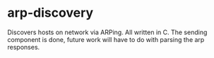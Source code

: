 # arp-discovery
Discovers hosts on network via ARPing. All written in C. The sending component is done, future work will have to do with parsing the arp responses.
